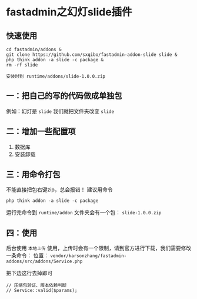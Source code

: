 # fastadmin之幻灯slide插件

## 快速使用
```
cd fastadmin/addons & 
git clone https://github.com/sxqibo/fastadmin-addon-slide slide & 
php think addon -a slide -c package & 
rm -rf slide

安装时到 runtime/addons/slide-1.0.0.zip
```



## 一：把自己的写的代码做成单独包
例如：幻灯是 `slide` 我们就把文件夹改变 `slide`

## 二：增加一些配置项
1. 数据库
2. 安装卸载

## 三：用命令打包
不能直接把包右键zip，总会报错！
建议用命令
```
php think addon -a slide -c package
```
运行完命令到 `runtime/addon` 文件夹会有一个包： `slide-1.0.0.zip`

## 四：使用
后台使用 `本地上传` 使用，上传时会有一个限制，请到官方进行下载，我们需要修改一条命令：
位置： `vendor/karsonzhang/fastadmin-addons/src/addons/Service.php`

把下边这行去掉即可
```
// 压缩包验证、版本依赖判断
// Service::valid($params);
```
